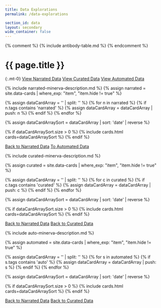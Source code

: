 ```yaml
---
title: Data Explorations
permalink: /data-explorations

section_id: data
layout: secondary
wide_container: false
---
```

{% comment %}
{% include antibody-table.md %}
{% endcomment %}

# {{ page.title }}
{:.mt-0}
<a href="#narrated-minerva-stories" class="button">View Narrated Data</a>
<a href="#curated-minerva-stories" class="button2">View Curated Data</a>
<a href="#automated-minerva-stories" class="button">View Automated Data</a>

 
{% include narrated-minerva-description.md %} 
{%
    assign narrated = site.data-cards
    | where_exp: "item", "item.hide != true"
%}

{% assign dataCardArray = '' | split: '' %}
{% for n in narrated %}
  {% if n.tags contains 'narrated' %}
    {% assign dataCardArray = dataCardArray | push: n %}
  {% endif %}
{% endfor %}

{% assign dataCardArraySort = dataCardArray | sort: 'date' | reverse %}

{% if dataCardArraySort.size > 0 %}
  {% include cards.html cards=dataCardArraySort %}
{% endif %}

  <a href="#narrated-minerva-stories" class="button">Back to Narrated Data</a>
  <a href="#automated-minerva-stories" class="button2">To Automated Data</a>

{% include curated-minerva-description.md %} 

{%
    assign curated = site.data-cards
    | where_exp: "item", "item.hide != true"
%}

{% assign dataCardArray = '' | split: '' %}
{% for c in curated %}
  {% if c.tags contains 'curated' %}
    {% assign dataCardArray = dataCardArray | push: c %}
  {% endif %}
{% endfor %}

{% assign dataCardArraySort = dataCardArray | sort: 'date' | reverse %}

{% if dataCardArraySort.size > 0 %}
  {% include cards.html cards=dataCardArraySort %}
{% endif %}

  <a href="#narrated-minerva-stories" class="button">Back to Narrated Data</a>
  <a href="#curated-minerva-stories" class="button2">Back to Curated Data</a>

{% include auto-minerva-description.md %} 

{%
    assign automated = site.data-cards
    | where_exp: "item", "item.hide != true"
%}

{% assign dataCardArray = '' | split: '' %}
{% for s in automated %}
  {% if s.tags contains 'auto' %}
    {% assign dataCardArray = dataCardArray | push: s %}
  {% endif %}
{% endfor %}

{% assign dataCardArraySort = dataCardArray | sort: 'date' | reverse %}

{% if dataCardArraySort.size > 0 %}
  {% include cards.html cards=dataCardArraySort %}
{% endif %}

  <a href="#narrated-minerva-stories" class="button">Back to Narrated Data</a>
  <a href="#curated-minerva-stories" class="button2">Back to Curated Data</a>